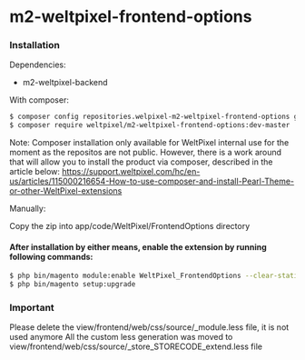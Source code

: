 # m2-weltpixel-frontend-options

### Installation

Dependencies:

-   m2-weltpixel-backend

With composer:

```sh
$ composer config repositories.welpixel-m2-weltpixel-frontend-options git git@github.com:rusdragos/m2-weltpixel-frontend-options.git
$ composer require weltpixel/m2-weltpixel-frontend-options:dev-master
```

Note: Composer installation only available for WeltPixel internal use for the moment as the repositos are not public. However, there is a work around that will allow you to install the product via composer, described in the article below: https://support.weltpixel.com/hc/en-us/articles/115000216654-How-to-use-composer-and-install-Pearl-Theme-or-other-WeltPixel-extensions

Manually:

Copy the zip into app/code/WeltPixel/FrontendOptions directory

#### After installation by either means, enable the extension by running following commands:

```sh
$ php bin/magento module:enable WeltPixel_FrontendOptions --clear-static-content
$ php bin/magento setup:upgrade
```

### Important

Please delete the view/frontend/web/css/source/\_module.less file, it is not used anymore
All the custom less generation was moved to view/frontend/web/css/source/\_store_STORECODE_extend.less file
